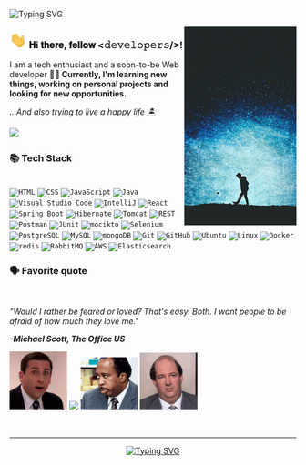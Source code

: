 <!DOCTYPE html>
<head>
  <meta charset="utf-8">
  <meta name="viewport" content="width=device-width, initial-scale=1.0" /> 
  <p align="left">
    <img src="https://readme-typing-svg.demolab.com?font=Fira+Code&pause=1000&color=F75D19&width=435&lines=%F0%9F%8E%86%F0%9F%90%8D%F0%9F%8E%89Happy+Lunar+New+Year%F0%9F%8E%8B%F0%9F%AB%B0%F0%9F%A7%A7" width="70%" alt="Typing SVG">
  </p>
</head>
<img src="https://raw.githubusercontent.com/mika0798/mika0798/refs/heads/main/images/Free%20Sky%2C%20Technological%2C%20Creative%20Background%20Images%2C%20Star%20Man%20Walking%20Alone%20H5%20Background%20Material%20Photo%20Background%20PNG%20and%20Vectors.jpg" align="right" width="39%">
<body>
  <main>
    <div align="left">
    <h3><img src="https://github.com/ABSphreak/ABSphreak/blob/master/gifs/Hi.gif" width="30"> 𝐇i 𝐭𝐡𝐞𝐫𝐞, 𝐟𝐞𝐥𝐥𝐨𝐰 <𝚍𝚎𝚟𝚎𝚕𝚘𝚙𝚎𝚛𝚜/>! </h3>
      <p>I am a tech enthusiast and a soon-to-be Web developer 👨‍💻<strong> Currently, I'm learning new things, working on personal projects and looking for new opportunities. </strong></p>
      <p><i>...And also trying to live a happy life 🏝️</i></p>
    </div>      
    <picture>
      <img src="https://github-readme-stats.vercel.app/api?username=mika0798&hide=stars&show_icons=true&theme=tokyonight"/>
    </picture>
    <h3>📚 Tech Stack</h3>
	<br>
      <div align="left">
		  <code><img width="40" src="https://raw.githubusercontent.com/marwin1991/profile-technology-icons/refs/heads/main/icons/html.png" alt="HTML" title="HTML"/></code>
	      <code><img width="40" src="https://raw.githubusercontent.com/marwin1991/profile-technology-icons/refs/heads/main/icons/css.png" alt="CSS" title="CSS"/></code>
	      <code><img width="40" src="https://raw.githubusercontent.com/marwin1991/profile-technology-icons/refs/heads/main/icons/javascript.png" alt="JavaScript" title="JavaScript"/></code>
	      <code><img width="40" src="https://raw.githubusercontent.com/marwin1991/profile-technology-icons/refs/heads/main/icons/java.png" alt="Java" title="Java"/></code>
		  <code><img width="40" src="https://raw.githubusercontent.com/marwin1991/profile-technology-icons/refs/heads/main/icons/visual_studio_code.png" alt="Visual Studio Code" title="Visual Studio Code"/></code>
        <code><img width="40" src="https://raw.githubusercontent.com/marwin1991/profile-technology-icons/refs/heads/main/icons/intellij.png" alt="IntelliJ" title="IntelliJ"/></code>
        <code><img width="40" src="https://raw.githubusercontent.com/marwin1991/profile-technology-icons/refs/heads/main/icons/react.png" alt="React" title="React"/></code>
	      <code><img width="40" src="https://raw.githubusercontent.com/marwin1991/profile-technology-icons/refs/heads/main/icons/spring_boot.png" alt="Spring Boot" title="Spring Boot"/></code>
        <code><img width="40" src="https://raw.githubusercontent.com/marwin1991/profile-technology-icons/refs/heads/main/icons/hibernate.png" alt="Hibernate" title="Hibernate"/></code>
        <code><img width="40" src="https://raw.githubusercontent.com/marwin1991/profile-technology-icons/refs/heads/main/icons/tomcat.png" alt="Tomcat" title="Tomcat"/></code>
        <code><img width="40" src="https://raw.githubusercontent.com/marwin1991/profile-technology-icons/refs/heads/main/icons/rest.png" alt="REST" title="REST"/></code>
	      <code><img width="40" src="https://raw.githubusercontent.com/marwin1991/profile-technology-icons/refs/heads/main/icons/postman.png" alt="Postman" title="Postman"/></code>
	      <code><img width="40" src="https://raw.githubusercontent.com/marwin1991/profile-technology-icons/refs/heads/main/icons/junit.png" alt="JUnit" title="JUnit"/></code>
	      <code><img width="40" src="https://raw.githubusercontent.com/marwin1991/profile-technology-icons/refs/heads/main/icons/mocikto.png" alt="mocikto" title="mocikto"/></code>
        <code><img width="40" src="https://raw.githubusercontent.com/marwin1991/profile-technology-icons/refs/heads/main/icons/selenium.png" alt="Selenium" title="Selenium"/></code>
	      <code><img width="40" src="https://raw.githubusercontent.com/marwin1991/profile-technology-icons/refs/heads/main/icons/postgresql.png" alt="PostgreSQL" title="PostgreSQL"/></code>
	      <code><img width="40" src="https://raw.githubusercontent.com/marwin1991/profile-technology-icons/refs/heads/main/icons/mysql.png" alt="MySQL" title="MySQL"/></code>
	      <code><img width="40" src="https://raw.githubusercontent.com/marwin1991/profile-technology-icons/refs/heads/main/icons/mongodb.png" alt="mongoDB" title="mongoDB"/></code>
        <code><img width="40" src="https://raw.githubusercontent.com/marwin1991/profile-technology-icons/refs/heads/main/icons/git.png" alt="Git" title="Git"/></code>
	      <code><img width="40" src="https://raw.githubusercontent.com/marwin1991/profile-technology-icons/refs/heads/main/icons/github.png" alt="GitHub" title="GitHub"/></code>
        <code><img width="40" src="https://raw.githubusercontent.com/marwin1991/profile-technology-icons/refs/heads/main/icons/ubuntu.png" alt="Ubuntu" title="Ubuntu"/></code>
		  <code><img width="40" src="https://raw.githubusercontent.com/marwin1991/profile-technology-icons/refs/heads/main/icons/linux.png" alt="Linux" title="Linux"/></code>
	      <code><img width="40" src="https://raw.githubusercontent.com/marwin1991/profile-technology-icons/refs/heads/main/icons/docker.png" alt="Docker" title="Docker"/></code>
	      <code><img width="40" src="https://raw.githubusercontent.com/marwin1991/profile-technology-icons/refs/heads/main/icons/redis.png" alt="redis" title="redis"/></code>
	      <code><img width="40" src="https://raw.githubusercontent.com/marwin1991/profile-technology-icons/refs/heads/main/icons/rabbitmq.png" alt="RabbitMQ" title="RabbitMQ"/></code>
		  <code><img width="40" src="https://raw.githubusercontent.com/marwin1991/profile-technology-icons/refs/heads/main/icons/aws.png" alt="AWS" title="AWS"/></code>
		<code><img width="40" src="https://raw.githubusercontent.com/marwin1991/profile-technology-icons/refs/heads/main/icons/elasticsearch.png" alt="Elasticsearch" title="Elasticsearch"/></code>
      </div>
    <h3>🗣️ Favorite quote</h3>
    <br>
      <p><i>"Would I rather be feared or loved? That's easy. Both. I want people to be afraid of how much they love me."</i></p>
      <p><strong><I> -Michael Scott, The Office US</i></strong></p>
		<p align="left">
      <!-- <img src="https://raw.githubusercontent.com/mika0798/mika0798/refs/heads/main/images/ezgif-3-12d9714e93.gif" width="20%"> -->
			<img src="https://raw.githubusercontent.com/mika0798/mika0798/refs/heads/main/images/michael.gif" width="20%">
			<img src="https://raw.githubusercontent.com/mika0798/mika0798/refs/heads/main/images/dwight.gif" width="20%">
			<img src="https://raw.githubusercontent.com/mika0798/mika0798/refs/heads/main/images/stanley.gif" width="20%">
			<img src="https://raw.githubusercontent.com/mika0798/mika0798/refs/heads/main/images/kevin.gif" width="20%">
		</p>
	<br>
  </main>
  <hr>
  <footer>
    <div align="center">
       <a href="https://git.io/typing-svg"><img src="https://readme-typing-svg.demolab.com?font=&size=30&duration=3000&pause=2000&color=F7A4E9&width=435&lines=++++++%F0%9F%8C%B8Have+a+lovely+day%F0%9F%8C%B8" width="60%" alt="Typing SVG" /></a>
    </div>
  </footer>
</body>
<!--
**mika0798/mika0798** is a ✨ _special_ ✨ repository because its `README.md` (this file) appears on your GitHub profile.
Here are some ideas to get you started:
- 🔭 I’m currently working on ...
- 🌱 I’m currently learning ...
- 👯 I’m looking to collaborate on ...
- 🤔 I’m looking for help with ...
- 💬 Ask me about ...
- 📫 How to reach me: ...
- 😄 Pronouns: ...
- ⚡ Fun fact: ...
-->
